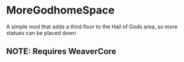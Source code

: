# MoreGodhomeSpace

A simple mod that adds a third floor to the Hall of Gods area, so more statues can be placed down

## NOTE: Requires WeaverCore
